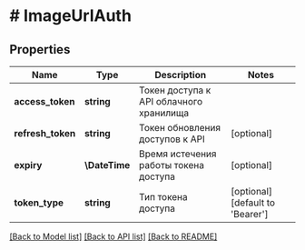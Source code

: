 # # ImageUrlAuth

## Properties

Name | Type | Description | Notes
------------ | ------------- | ------------- | -------------
**access_token** | **string** | Токен доступа к API облачного хранилища |
**refresh_token** | **string** | Токен обновления доступов к API | [optional]
**expiry** | **\DateTime** | Время истечения работы токена доступа | [optional]
**token_type** | **string** | Тип токена доступа | [optional] [default to 'Bearer']

[[Back to Model list]](../../README.md#models) [[Back to API list]](../../README.md#endpoints) [[Back to README]](../../README.md)
